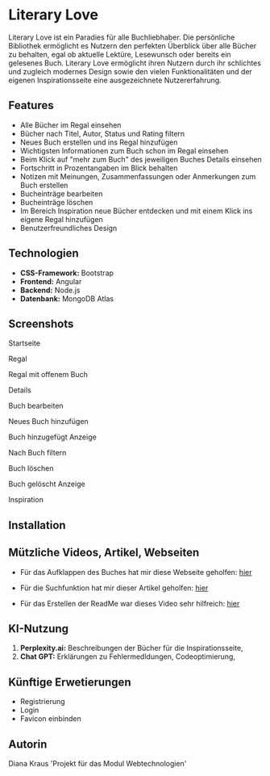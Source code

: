 # Literary Love 
Literary Love ist ein Paradies für alle Buchliebhaber. Die persönliche Bibliothek ermöglicht es Nutzern den perfekten Überblick über alle Bücher zu behalten, egal ob aktuelle Lektüre, Lesewunsch oder bereits ein gelesenes Buch. Literary Love ermöglicht ihren Nutzern durch ihr schlichtes und zugleich modernes Design sowie den vielen Funktionalitäten und der eigenen Inspirationsseite eine ausgezeichnete Nutzererfahrung. 

## Features
- Alle Bücher im Regal einsehen
- Bücher nach Titel, Autor, Status und Rating filtern
- Neues Buch erstellen und ins Regal hinzufügen
- Wichtigsten Informationen zum Buch schon im Regal einsehen
- Beim Klick auf "mehr zum Buch" des jeweiligen Buches Details einsehen
- Fortschritt in Prozentangaben im Blick behalten
- Notizen mit Meinungen, Zusammenfassungen oder Anmerkungen zum Buch erstellen
- Bucheinträge bearbeiten
- Bucheinträge löschen
- Im Bereich Inspiration neue Bücher entdecken und mit einem Klick ins eigene Regal hinzufügen
- Benutzerfreundliches Design

## Technologien
- **CSS-Framework:** Bootstrap
- **Frontend:** Angular
- **Backend:** Node.js
- **Datenbank:** MongoDB Atlas

## Screenshots
Startseite

Regal

Regal mit offenem Buch

Details

Buch bearbeiten

Neues Buch hinzufügen

Buch hinzugefügt Anzeige

Nach Buch filtern

Buch löschen

Buch gelöscht Anzeige

Inspiration

## Installation

## Mützliche Videos, Artikel, Webseiten
- Für das Aufklappen des Buches hat mir diese Webseite geholfen: [hier](https://uiverse.io/eslam-hany/selfish-bobcat-73)

- Für die Suchfunktion hat mir dieser Artikel geholfen: [hier](https://v17.angular.io/tutorial/first-app/first-app-lesson-13)

- Für das Erstellen der ReadMe war dieses Video sehr hilfreich: [hier](https://www.youtube.com/watch?v=EN6d6djVIJI)
  
## KI-Nutzung
1. **Perplexity.ai:** Beschreibungen der Bücher für die Inspirationsseite, 
2. **Chat GPT:** Erklärungen zu Fehlermedldungen, Codeoptimierung, 

## Künftige Erwetierungen
- Registrierung
- Login
- Favicon einbinden

## Autorin
Diana Kraus
'Projekt für das Modul Webtechnologien'

